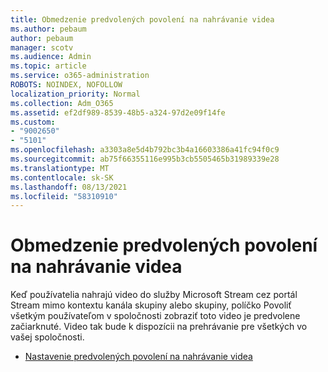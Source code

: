 ```yaml
---
title: Obmedzenie predvolených povolení na nahrávanie videa
ms.author: pebaum
author: pebaum
manager: scotv
ms.audience: Admin
ms.topic: article
ms.service: o365-administration
ROBOTS: NOINDEX, NOFOLLOW
localization_priority: Normal
ms.collection: Adm_O365
ms.assetid: ef2df989-8539-48b5-a324-97d2e09f14fe
ms.custom:
- "9002650"
- "5101"
ms.openlocfilehash: a3303a8e5d4b792bc3b4a16603386a41fc94f0c9
ms.sourcegitcommit: ab75f66355116e995b3cb5505465b31989339e28
ms.translationtype: MT
ms.contentlocale: sk-SK
ms.lasthandoff: 08/13/2021
ms.locfileid: "58310910"
---
```

# <a name="restrict-default-video-upload-permissions"></a>Obmedzenie predvolených povolení na nahrávanie videa

Keď používatelia nahrajú video do služby Microsoft Stream cez portál Stream mimo kontextu kanála skupiny alebo skupiny, políčko Povoliť všetkým používateľom v spoločnosti zobraziť toto video je predvolene začiarknuté. Video tak bude k dispozícii na prehrávanie pre všetkých vo vašej spoločnosti.

- [Nastavenie predvolených povolení na nahrávanie videa](https://docs.microsoft.com/stream/default-video-permissions)
